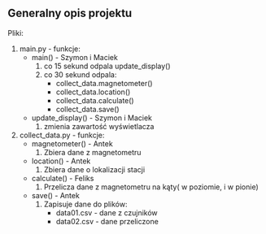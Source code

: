 ## Generalny opis projektu

Pliki:

1. main.py - funkcje:
   - main() - Szymon i Maciek
     1. co 15 sekund odpala update_display()
     2. co 30 sekund odpala:
        - collect_data.magnetometer()
        - collect_data.location()
        - collect_data.calculate()
        - collect_data.save()
   - update_display() - Szymon i Maciek
     1. zmienia zawartość wyświetlacza
2. collect_data.py - funkcje:
   - magnetometer() - Antek
     1. Zbiera dane z magnetometru
   - location() - Antek
     1. Zbiera dane o lokalizacji stacji
   - calculate() - Feliks
     1. Przelicza dane  z magnetometru na kąty( w poziomie, i w pionie)
   - save() - Antek
     1. Zapisuje dane do plików:
        - data01.csv - dane z czujników
        - data02.csv - dane przeliczone